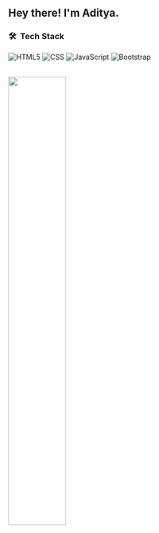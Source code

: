 <h2> Hey there! I'm Aditya.</h2>

<!-- - 🤔 &nbsp; Exploring new technologies and developing software solutions and quick hacks. -->

<h3> 🛠 &nbsp;Tech Stack</h3>

  ![HTML5](https://img.shields.io/badge/-HTML5-333333?style=flat&logo=HTML5)
  ![CSS](https://img.shields.io/badge/-CSS-333333?style=flat&logo=CSS3&logoColor=1572B6)
  ![JavaScript](https://img.shields.io/badge/-JavaScript-333333?style=flat&logo=javascript)
  ![Bootstrap](https://img.shields.io/badge/-Bootstrap-333333?style=flat&logo=bootstrap&logoColor=563D7C)
 
<br/>

<a href="https://github.com/adityaChatap15">
<img  src="https://github-readme-streak-stats.herokuapp.com/?user=adityaChatap15&theme=react" width="48%" >
</a>

<br/>
